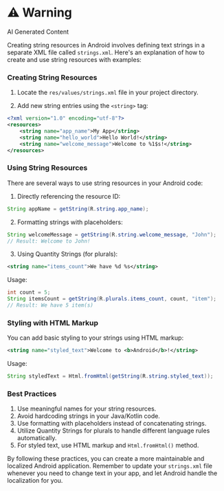 <div class="warning"><h1>⚠️ Warning</h1><span>AI Generated Content</span></div>

Creating string resources in Android involves defining text strings in a separate XML file called `strings.xml`. Here's an explanation of how to create and use string resources with examples:

### Creating String Resources

1. Locate the `res/values/strings.xml` file in your project directory.

2. Add new string entries using the `<string>` tag:

```xml
<?xml version="1.0" encoding="utf-8"?>
<resources>
    <string name="app_name">My App</string>
    <string name="hello_world">Hello World!</string>
    <string name="welcome_message">Welcome to %1$s!</string>
</resources>
```

### Using String Resources

There are several ways to use string resources in your Android code:

1. Directly referencing the resource ID:

```java
String appName = getString(R.string.app_name);
```

2. Formatting strings with placeholders:

```java
String welcomeMessage = getString(R.string.welcome_message, "John");
// Result: Welcome to John!
```

3. Using Quantity Strings (for plurals):

```xml
<string name="items_count">We have %d %s</string>
```

Usage:

```java
int count = 5;
String itemsCount = getString(R.plurals.items_count, count, "item");
// Result: We have 5 item(s)
```

### Styling with HTML Markup

You can add basic styling to your strings using HTML markup:

```xml
<string name="styled_text">Welcome to <b>Android</b>!</string>
```

Usage:

```java
String styledText = Html.fromHtml(getString(R.string.styled_text));
```

### Best Practices

1. Use meaningful names for your string resources.
2. Avoid hardcoding strings in your Java/Kotlin code.
3. Use formatting with placeholders instead of concatenating strings.
4. Utilize Quantity Strings for plurals to handle different language rules automatically.
5. For styled text, use HTML markup and `Html.fromHtml()` method.

By following these practices, you can create a more maintainable and localized Android application. Remember to update your `strings.xml` file whenever you need to change text in your app, and let Android handle the localization for you.